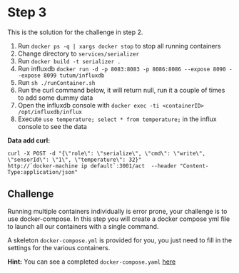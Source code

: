 # Step 3
This is the solution for the challenge in step 2.

1. Run `docker ps -q | xargs docker stop` to stop all running containers
2. Change directory to `services/serializer`
3. Run `docker build -t serializer .`
4. Run influxdb `docker run -d -p 8083:8083 -p 8086:8086 --expose 8090 --expose 8099 tutum/influxdb`
5. Run `sh ./runContainer.sh`
6. Run the curl command below, it will return null, run it a couple of times to add some dummy data
7. Open the influxdb console with `docker exec -ti <containerID> /opt/influxdb/influx`
8. Execute `use temperature; select * from temperature;` in the influx console to see the data

__Data add curl:__
```
curl -X POST -d "{\"role\": \"serialize\", \"cmd\": \"write\", \"sensorId\": \"1\", \"temperature\": 32}"
http://`docker-machine ip default`:3001/act  --header "Content-Type:application/json"
```

## Challenge
Running multiple containers individually is error prone, your challenge
is to use docker-compose. In this step you will create a docker compose
yml file to launch all our containers with a single command.

A skeleton `docker-compose.yml` is provided for you, you just need to
fill in the settings for the various containers.

__Hint:__ You can see a completed `docker-compose.yaml` [here][]

[here]: ../step4/docker-compose.yml
